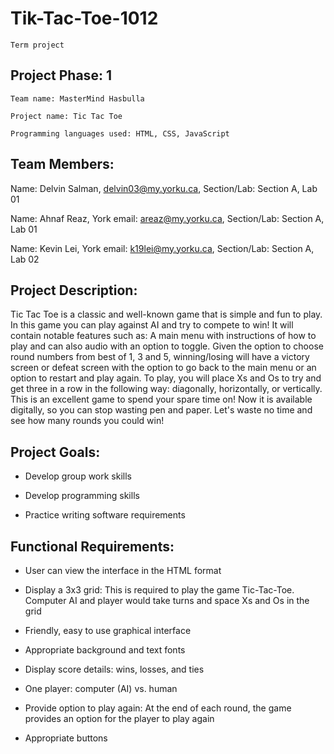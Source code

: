 # Tik-Tac-Toe-1012

`Term project`


## Project Phase: 1

`Team name: MasterMind Hasbulla`

`Project name: Tic Tac Toe`

`Programming languages used: HTML, CSS, JavaScript`

## Team Members:

Name: Delvin Salman, delvin03@my.yorku.ca, Section/Lab: Section A, Lab 01

Name: Ahnaf Reaz, York email: areaz@my.yorku.ca, Section/Lab: Section A, Lab 01

Name: Kevin Lei, York email: k19lei@my.yorku.ca, Section/Lab: Section A, Lab 02


## Project Description:

Tic Tac Toe is a classic and well-known game that is simple and fun to play. In this game you can play against AI and try to compete to win! It will contain notable features such as: A main menu with instructions of how to play and can also audio with an option to toggle. Given the option to choose round numbers from best of 1, 3 and 5, winning/losing will have a victory screen or defeat screen with the option to go back to the main menu or an option to restart and play again. To play, you will place Xs and Os to try and get three in a row in the following way: diagonally, horizontally, or vertically. This is an excellent game to spend your spare time on! Now it is available digitally, so you can stop wasting pen and paper. Let's waste no time and see how many rounds you could win!


## Project Goals:

- Develop group work skills

- Develop programming skills

- Practice writing software requirements

## Functional Requirements:

- User can view the interface in the HTML format

- Display a 3x3 grid: This is required to play the game Tic-Tac-Toe. Computer AI and player would take turns and space Xs and Os in the grid

- Friendly, easy to use graphical interface

- Appropriate background and text fonts

- Display score details: wins, losses, and ties

- One player: computer (AI) vs. human

- Provide option to play again: At the end of each round, the game provides an option for the player to play again

- Appropriate buttons
